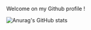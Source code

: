 Welcome on my Github profile !

![Anurag's GitHub stats](https://github-readme-stats.vercel.app/api?username=julesgzel&hide=contribs,prs)
